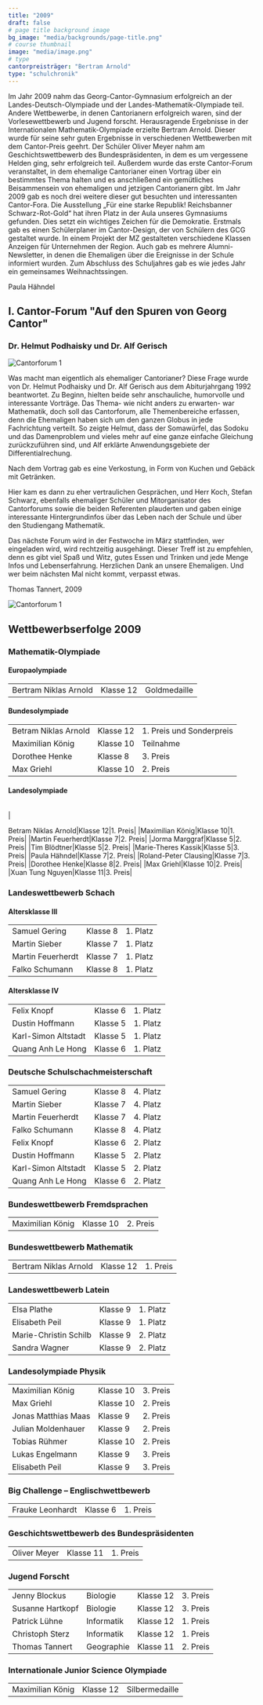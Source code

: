 ```yaml
---
title: "2009"
draft: false
# page title background image
bg_image: "media/backgrounds/page-title.png"
# course thumbnail
image: "media/image.png"
# type
cantorpreisträger: "Bertram Arnold"
type: "schulchronik"
---
```


Im Jahr 2009 nahm das Georg-Cantor-Gymnasium erfolgreich an der Landes-Deutsch-Olympiade und der Landes-Mathematik-Olympiade teil.
Andere Wettbewerbe, in denen Cantorianern erfolgreich waren, sind der Vorlesewettbewerb und Jugend forscht.
Herausragende Ergebnisse in der Internationalen Mathematik-Olympiade erzielte Bertram Arnold. Dieser wurde für seine sehr guten Ergebnisse in verschiedenen Wettbewerben mit dem Cantor-Preis geehrt.
Der Schüler Oliver Meyer nahm am Geschichtswettbewerb des Bundespräsidenten, in dem es um vergessene Helden ging, sehr erfolgreich teil.
Außerdem wurde das erste Cantor-Forum veranstaltet, in dem ehemalige Cantorianer einen Vortrag über ein bestimmtes Thema halten und es anschließend ein gemütliches Beisammensein von ehemaligen und jetzigen Cantorianern gibt. Im Jahr 2009 gab es noch drei weitere dieser gut besuchten und interessanten Cantor-Fora.
Die Ausstellung „Für eine starke Republik! Reichsbanner Schwarz-Rot-Gold“ hat ihren Platz in der Aula unseres Gymnasiums gefunden. Dies setzt ein wichtiges Zeichen für die Demokratie.
Erstmals gab es einen Schülerplaner im Cantor-Design, der von Schülern des GCG gestaltet wurde.
In einem Projekt der MZ gestalteten verschiedene Klassen Anzeigen für Unternehmen der Region.
Auch gab es mehrere Alumni-Newsletter, in denen die Ehemaligen über die Ereignisse in der Schule informiert wurden.
Zum Abschluss des Schuljahres gab es wie jedes Jahr ein gemeinsames Weihnachtssingen.

Paula Hähndel

## I. Cantor-Forum "Auf den Spuren von Georg Cantor"

### Dr. Helmut Podhaisky und Dr. Alf Gerisch

![Cantorforum 1](/media/schulchronik/2009/cantorforum_e01.bmp)

Was macht man eigentlich als ehemaliger Cantorianer? Diese Frage wurde von Dr. Helmut Podhaisky und Dr. Alf Gerisch aus dem Abiturjahrgang 1992 beantwortet. Zu Beginn, hielten beide sehr anschauliche, humorvolle und interessante Vorträge. Das Thema- wie nicht anders zu erwarten- war Mathematik, doch soll das Cantorforum, alle Themenbereiche erfassen, denn die Ehemaligen haben sich um den ganzen Globus in jede Fachrichtung verteilt. So zeigte Helmut, dass der Somawürfel, das Sodoku und das Damenproblem und vieles mehr auf eine ganze einfache Gleichung zurückzuführen sind, und Alf erklärte Anwendungsgebiete der Differentialrechung.

Nach dem Vortrag gab es eine Verkostung, in Form von Kuchen und Gebäck mit Getränken.

Hier kam es dann zu eher vertraulichen Gesprächen, und Herr Koch, Stefan Schwarz, ebenfalls ehemaliger Schüler und Mitorganisator des Cantorforums sowie die beiden Referenten plauderten und gaben einige interessante Hintergrundinfos über das Leben nach der Schule und über den Studiengang Mathematik.

Das nächste Forum wird in der Festwoche im März stattfinden, wer eingeladen wird, wird rechtzeitig ausgehängt. Dieser Treff ist zu empfehlen, denn es gibt viel Spaß und Witz, gutes Essen und Trinken und jede Menge Infos und Lebenserfahrung. Herzlichen Dank an unsere Ehemaligen. Und wer beim nächsten Mal nicht kommt, verpasst etwas.

Thomas Tannert, 2009

![Cantorforum 1](/media/schulchronik/2009/Cantorforum1_4.png)

## Wettbewerbserfolge 2009

### Mathematik-Olympiade

#### Europaolympiade

||||
|-|-|-|
|Bertram Niklas Arnold|Klasse 12|Goldmedaille|

#### Bundesolympiade

||||
|-|-|-|
|Betram Niklas Arnold|Klasse 12|1. Preis und Sonderpreis|
|Maximilian König|Klasse 10|Teilnahme|
|Dorothee Henke|Klasse 8|3. Preis|
|Max Griehl|Klasse 10|2. Preis|

#### Landesolympiade

||||
|-|-|-|
|

Betram Niklas Arnold|Klasse 12|1. Preis|
|Maximilian König|Klasse 10|1. Preis|
|Martin Feuerherdt|Klasse 7|2. Preis|
|Jorma Marggraf|Klasse 5|2. Preis|
|Tim Blödtner|Klasse 5|2. Preis|
|Marie-Theres Kassik|Klasse 5|3. Preis|
|Paula Hähndel|Klasse 7|2. Preis|
|Roland-Peter Clausing|Klasse 7|3. Preis|
|Dorothee Henke|Klasse 8|2. Preis|
|Max Griehl|Klasse 10|2. Preis|
|Xuan Tung Nguyen|Klasse 11|3. Preis|

### Landeswettbewerb Schach

#### Altersklasse III

||||
|-|-|-|
|Samuel Gering|Klasse 8|1. Platz|
|Martin Sieber|Klasse 7|1. Platz|
|Martin Feuerherdt|Klasse 7|1. Platz|
|Falko Schumann|Klasse 8|1. Platz|

#### Altersklasse IV

||||
|-|-|-|
|Felix Knopf|Klasse 6|1. Platz|
|Dustin Hoffmann|Klasse 5|1. Platz|
|Karl-Simon Altstadt|Klasse 5|1. Platz|
|Quang Anh Le Hong|Klasse 6|1. Platz|

### Deutsche Schulschachmeisterschaft

||||
|-|-|-|
|Samuel Gering|Klasse 8|4. Platz|
|Martin Sieber|Klasse 7|4. Platz|
|Martin Feuerherdt|Klasse 7|4. Platz|
|Falko Schumann|Klasse 8|4. Platz|
|Felix Knopf|Klasse 6|2. Platz|
|Dustin Hoffmann|Klasse 5|2. Platz|
|Karl-Simon Altstadt|Klasse 5|2. Platz|
|Quang Anh Le Hong|Klasse 6|2. Platz|

### Bundeswettbewerb Fremdsprachen

||||
|-|-|-|
|Maximilian König|Klasse 10|2. Preis|

### Bundeswettbewerb Mathematik

||||
|-|-|-|
|Bertram Niklas Arnold|Klasse 12|1. Preis|

### Landeswettbewerb Latein

||||
|-|-|-|
|Elsa Plathe|Klasse 9|1. Platz|
|Elisabeth Peil|Klasse 9|1. Platz|
|Marie-Christin Schilb|Klasse 9|2. Platz|
|Sandra Wagner|Klasse 9|2. Platz|

### Landesolympiade Physik

||||
|-|-|-|
|Maximilian König|Klasse 10|3. Preis|
|Max Griehl|Klasse 10|2. Preis|
|Jonas Matthias Maas|Klasse 9|2. Preis|
|Julian Moldenhauer|Klasse 9|2. Preis|
|Tobias Rühmer|Klasse 10|2. Preis|
|Lukas Engelmann|Klasse 9|3. Preis|
|Elisabeth Peil|Klasse 9|3. Preis|

### Big Challenge – Englischwettbewerb

||||
|-|-|-|
|Frauke Leonhardt|Klasse 6|1. Preis|

### Geschichtswettbewerb des Bundespräsidenten

||||
|-|-|-|
|Oliver Meyer|Klasse 11|1. Preis|

### Jugend Forscht

|||||
|-|-|-|-|
|Jenny Blockus|Biologie|Klasse 12|3. Preis|
|Susanne Hartkopf|Biologie|Klasse 12|3. Preis|
|Patrick Lühne|Informatik|Klasse 12|1. Preis|
|Christoph Sterz|Informatik|Klasse 12|1. Preis|
|Thomas Tannert|Geographie|Klasse 11|2. Preis|

### Internationale Junior Science Olympiade

||||
|-|-|-|
|Maximilian König|Klasse 12|Silbermedaille|
